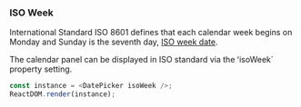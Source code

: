 ### ISO Week

International Standard ISO 8601 defines that each calendar week begins on Monday and Sunday is the seventh day, [ISO week date](https://en.wikipedia.org/wiki/ISO_week_date).

The calendar panel can be displayed in ISO standard via the ʻisoWeek` property setting.

<!--start-code-->

```js
const instance = <DatePicker isoWeek />;
ReactDOM.render(instance);
```

<!--end-code-->
